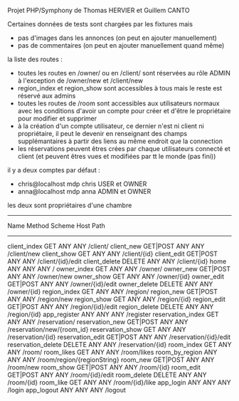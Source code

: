 Projet PHP/Symphony de Thomas HERVIER et Guillem CANTO
 
 Certaines données de tests sont chargées par les fixtures mais
 - pas d'images dans les annonces (on peut en ajouter manuellement)
 - pas de commentaires (on peut en ajouter manuellement quand même)
 
 la liste des routes :
 - toutes les routes en /owner/ ou en /client/ sont réservées au rôle ADMIN à l'exception de /owner/new et /client/new
 - region_index et region_show sont accessibles à tous mais le reste est réservé aux admins
 - toutes les routes de /room sont accessibles aux utilisateurs normaux avec les conditions d'avoir un compte pour créer et d'être le propriétaire pour modifier et supprimer
 - à la création d'un compte utilisateur, ce dernier n'est ni client ni propriétaire, il peut le devenir en renseignant des champs supplémantaires à partir des liens au même endroit que la connection
 - les réservations peuvent êtres crées par chaque utilisateurs connecté et client (et peuvent êtres vues et modifiées par tt le monde (pas fini))
 
 il y a deux comptes par défaut :
 - chris@localhost mdp chris USER et OWNER
 - anna@localhost mdp anna ADMIN et OWNER
 
 les deux sont propriétaires d'une chambre
 
 -------------------------- ---------- -------- ------ -----------------------------------
  Name                       Method     Scheme   Host   Path                              
 -------------------------- ---------- -------- ------ -----------------------------------

  client_index               GET        ANY      ANY    /client/
  client_new                 GET|POST   ANY      ANY    /client/new
  client_show                GET        ANY      ANY    /client/{id}
  client_edit                GET|POST   ANY      ANY    /client/{id}/edit
  client_delete              DELETE     ANY      ANY    /client/{id}
  home                       ANY        ANY      ANY    /
  owner_index                GET        ANY      ANY    /owner/
  owner_new                  GET|POST   ANY      ANY    /owner/new
  owner_show                 GET        ANY      ANY    /owner/{id}
  owner_edit                 GET|POST   ANY      ANY    /owner/{id}/edit
  owner_delete               DELETE     ANY      ANY    /owner/{id}
  region_index               GET        ANY      ANY    /region/
  region_new                 GET|POST   ANY      ANY    /region/new
  region_show                GET        ANY      ANY    /region/{id}
  region_edit                GET|POST   ANY      ANY    /region/{id}/edit
  region_delete              DELETE     ANY      ANY    /region/{id}
  app_register               ANY        ANY      ANY    /register
  reservation_index          GET        ANY      ANY    /reservation/
  reservation_new            GET|POST   ANY      ANY    /reservation/new/{room_id}
  reservation_show           GET        ANY      ANY    /reservation/{id}
  reservation_edit           GET|POST   ANY      ANY    /reservation/{id}/edit
  reservation_delete         DELETE     ANY      ANY    /reservation/{id}
  room_index                 GET        ANY      ANY    /room/
  room_likes                 GET        ANY      ANY    /room/likes
  room_by_region             ANY        ANY      ANY    /room/region/{regionString}
  room_new                   GET|POST   ANY      ANY    /room/new
  room_show                  GET|POST   ANY      ANY    /room/{id}
  room_edit                  GET|POST   ANY      ANY    /room/{id}/edit
  room_delete                DELETE     ANY      ANY    /room/{id}
  room_like                  GET        ANY      ANY    /room/{id}/like
  app_login                  ANY        ANY      ANY    /login
  app_logout                 ANY        ANY      ANY    /logout
